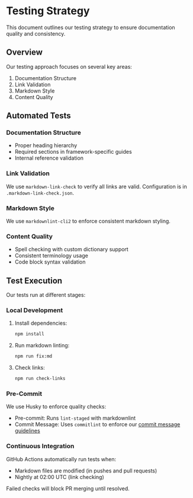 # Testing Strategy

This document outlines our testing strategy to ensure documentation quality and consistency.

## Overview

Our testing approach focuses on several key areas:

1. Documentation Structure
2. Link Validation
3. Markdown Style
4. Content Quality

## Automated Tests

### Documentation Structure

- Proper heading hierarchy
- Required sections in framework-specific guides
- Internal reference validation

### Link Validation

We use `markdown-link-check` to verify all links are valid. Configuration is in `.markdown-link-check.json`.

### Markdown Style

We use `markdownlint-cli2` to enforce consistent markdown styling.

### Content Quality

- Spell checking with custom dictionary support
- Consistent terminology usage
- Code block syntax validation

## Test Execution

Our tests run at different stages:

### Local Development

1. Install dependencies:

   ```bash
   npm install
   ```

2. Run markdown linting:

   ```bash
   npm run fix:md
   ```

3. Check links:

   ```bash
   npm run check-links
   ```

### Pre-Commit

We use Husky to enforce quality checks:

- Pre-commit: Runs `lint-staged` with markdownlint
- Commit Message: Uses `commitlint` to enforce our [commit message guidelines](CONTRIBUTING.md#commit-msg)

### Continuous Integration

GitHub Actions automatically run tests when:

- Markdown files are modified (in pushes and pull requests)
- Nightly at 02:00 UTC (link checking)

Failed checks will block PR merging until resolved.
